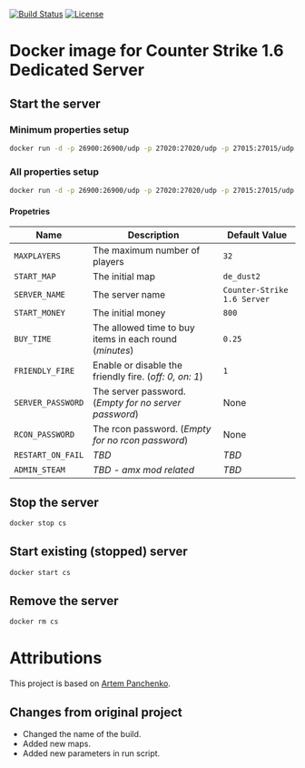 [![Build Status](https://travis-ci.org/JimTouz/counter-strike-docker.svg?branch=master)](https://travis-ci.org/JimTouz/counter-strike-docker)
[![License](https://img.shields.io/badge/License-Apache%202.0-blue.svg)](https://github.com/JimTouz/counter-strike-docker/blob/master/LICENSE)

# Docker image for Counter Strike 1.6 Dedicated Server

## Start the server

### Minimum properties setup

```bash
docker run -d -p 26900:26900/udp -p 27020:27020/udp -p 27015:27015/udp -p 27015:27015 -e ADMIN_STEAM=0:1:1234566 --name cs cs16ds/server:latest
```

### All properties setup
```bash
docker run -d -p 26900:26900/udp -p 27020:27020/udp -p 27015:27015/udp -p 27015:27015 -e MAXPLAYERS=32 -e START_MAP=de_dust2 -e SERVER_NAME="My Server Name" -e START_MONEY=16000 -e BUY_TIME=0.25 -e FRIENDLY_FIRE=1 -e ADMIN_STEAM=0:1:1234566 --name cs cs16ds/server:latest +log
```

#### Propetries

| Name | Description | Default Value |
| --- | --- | --- |
| `MAXPLAYERS` | The maximum number of players | `32` |
| `START_MAP` | The initial map | `de_dust2` |
| `SERVER_NAME` | The server name | `Counter-Strike 1.6 Server` |
| `START_MONEY` | The initial money | `800` |
| `BUY_TIME` | The allowed time to buy items in each round (*minutes*) | `0.25` |
| `FRIENDLY_FIRE` | Enable or disable the friendly fire. (*off: 0, on: 1*) | `1` |
| `SERVER_PASSWORD` | The server password. (*Empty for no server password*) | None |
| `RCON_PASSWORD` | The rcon password. (*Empty for no rcon password*) | None |
| `RESTART_ON_FAIL` | *TBD* | *TBD* |
| `ADMIN_STEAM` | *TBD - amx mod related*| *TBD* |

## Stop the server

```bash
docker stop cs
```

## Start existing (stopped) server

```bash
docker start cs
```

## Remove the server

```bash
docker rm cs
```

# Attributions

This project is based on [Artem Panchenko](https://github.com/artem-panchenko).

## Changes from original project

* Changed the name of the build.
* Added new maps.
* Added new parameters in run script.
